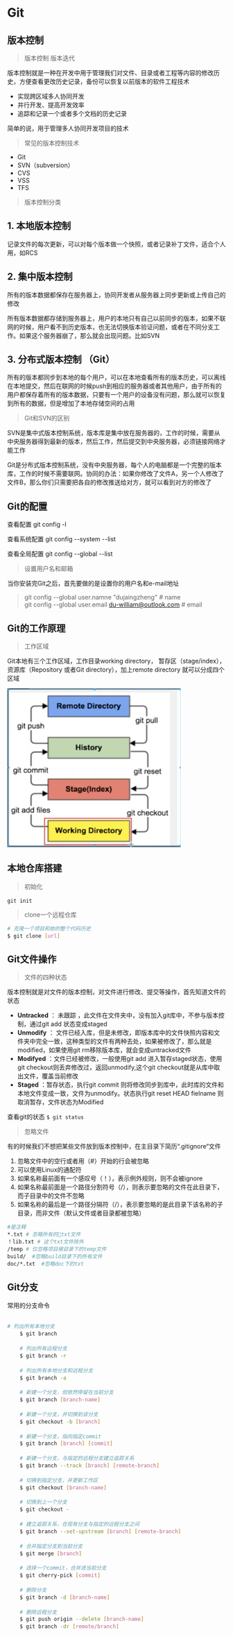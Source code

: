 # **Git**

## **版本控制**

> 版本控制 版本迭代

版本控制就是一种在开发中用于管理我们对文件、目录或者工程等内容的修改历史，方便查看更改历史记录，备份可以恢复以前版本的软件工程技术

* 实现跨区域多人协同开发
* 并行开发、提高开发效率
* 追踪和记录一个或者多个文档的历史记录

简单的说，用于管理多人协同开发项目的技术

> 常见的版本控制技术

* Git
* SVN（subversion）
* CVS
* VSS
* TFS

>版本控制分类

## 1. 本地版本控制

记录文件的每次更新，可以对每个版本做一个快照，或者记录补丁文件，适合个人用，如RCS

## 2. 集中版本控制

所有的版本数据都保存在服务器上，协同开发者从服务器上同步更新或上传自己的修改

所有版本数据都存储到服务器上，用户的本地只有自己以前同步的版本，如果不联网的时候，用户看不到历史版本，也无法切换版本验证问题，或者在不同分支工作。如果这个服务器崩了，那么就会出现问题。比如SVN

## 3. 分布式版本控制 （Git）

所有的版本都同步到本地的每个用户，可以在本地查看所有的版本历史，可以离线在本地提交，然后在联网的时候push到相应的服务器或者其他用户，由于所有的用户都保存着所有的版本数据，只要有一个用户的设备没有问题，那么就可以恢复到所有的数据，但是增加了本地存储空间的占用

> Git和SVN的区别

SVN是集中式版本控制系统，版本库是集中放在服务器的，工作的时候，需要从中央服务器得到最新的版本，然后工作，然后提交到中央服务器，必须链接网络才能工作

Git是分布式版本控制系统，没有中央服务器，每个人的电脑都是一个完整的版本库，工作的时候不需要联网。协同的办法：如果你修改了文件A，另一个人修改了文件B，那么你们只需要把各自的修改推送给对方，就可以看到对方的修改了

## **Git的配置**

查看配置  git config -l

查看系统配置  git config --system --list

查看全局配置  git config --global --list

>设置用户名和邮箱

当你安装完Git之后，首先要做的是设置你的用户名和e-mail地址

> git config --global user.namne "dujaingzheng" # name  
git config --global user.email du-william@outlook.com # email

## **Git的工作原理**

>工作区域

Git本地有三个工作区域，工作目录working directory， 暂存区（stage/index），资源库（Repository 或者Git directory），加上remote directory 就可以分成四个区域

![Git](../Picture/Git学习/Git示意图.png)

## 本地仓库搭建

> 初始化

` git init `

> clone一个远程仓库

``` bash
# 克隆一个项目和她的整个代码历史
$ git clone [url]
```

## **Git文件操作**

>文件的四种状态

版本控制就是对文件的版本控制，对文件进行修改、提交等操作，首先知道文件的状态

* **Untracked** ： 未跟踪 ，此文件在文件夹中，没有加入git库中，不参与版本控制，通过git add 状态变成staged
* **Unmodify** ： 文件已经入库，但是未修改，即版本库中的文件快照内容和文件夹中完全一致，这种类型的文件有两种去处，如果被修改了，那么就是modified，如果使用git rm移除版本库，就会变成untracked文件
* **Modifyed** ：文件已经被修改，一般使用git add 进入暂存staged状态，使用git checkout则丢弃修改过，返回unmodify,这个git checkout就是从库中取出文件，覆盖当前修改
* **Staged** ：暂存状态，执行git commit 则将修改同步到库中，此时库的文件和本地文件变成一致，文件为unmodify。状态执行git reset HEAD fielname 则取消暂存，文件状态为Modified

查看git的状态
`$ git status`

>忽略文件

有的时候我们不想把某些文件放到版本控制中，在主目录下简历“.gitignore“文件

1. 忽略文件中的空行或者用（#）开始的行会被忽略
2. 可以使用Linux的通配符
3. 如果名称最前面有一个感叹号（！），表示例外规则，则不会被ignore
4. 如果名称最前面是一个路径分割符号（/），则表示要忽略的文件在此目录下，而子目录中的文件不忽略
5. 如果名称的最后是一个路径分隔符（/），表示要忽略的是此目录下该名称的子目录，而非文件（默认文件或者目录都被忽略）

``` bash
#是注释
*.txt # 忽略所有的txt文件
！lib.txt # 这个txt文件除外
/temp # 仅忽略项目根目录下的temp文件
build/  #忽略build目录下的所有文件
doc/*.txt  #忽略doc下的txt
```

## **Git分支**

常用的分支命令

``` bash

# 列出所有本地分支
    $ git branch

    # 列出所有远程分支
    $ git branch -r

    # 列出所有本地分支和远程分支
    $ git branch -a

    # 新建一个分支，但依然停留在当前分支
    $ git branch [branch-name]

    # 新建一个分支，并切换到该分支
    $ git checkout -b [branch]

    # 新建一个分支，指向指定commit
    $ git branch [branch] [commit]

    # 新建一个分支，与指定的远程分支建立追踪关系
    $ git branch --track [branch] [remote-branch]

    # 切换到指定分支，并更新工作区
    $ git checkout [branch-name]

    # 切换到上一个分支
    $ git checkout -

    # 建立追踪关系，在现有分支与指定的远程分支之间
    $ git branch --set-upstream [branch] [remote-branch]

    # 合并指定分支到当前分支
    $ git merge [branch]

    # 选择一个commit，合并进当前分支
    $ git cherry-pick [commit]

    # 删除分支
    $ git branch -d [branch-name]

    # 删除远程分支
    $ git push origin --delete [branch-name]
    $ git branch -dr [remote/branch]

```
